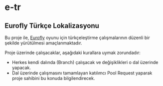 # e-tr
## Eurofly Türkçe Lokalizasyonu

Bu proje ile, [Eurofly](http://www.stefankiss.sk/modules.php?name=eurofly&file=downloadcenter&lng=en) oyunu için türkçeleştirme çalışmalarının düzenli bir şekilde yürütülmesi amaçlanmaktadır.

Proje üzerinde çalışacaklar, aşağıdaki kurallara  uymak zorundadır:

* Herkes kendi dalında (Branch) çalışacak ve değişiklikleri o dal üzerinde yapacak.
* Dal üzerinde çalışmasını tamamlayan katılımcı Pool Request yaparak proje sahibini bu konuda bilgilendirecek.